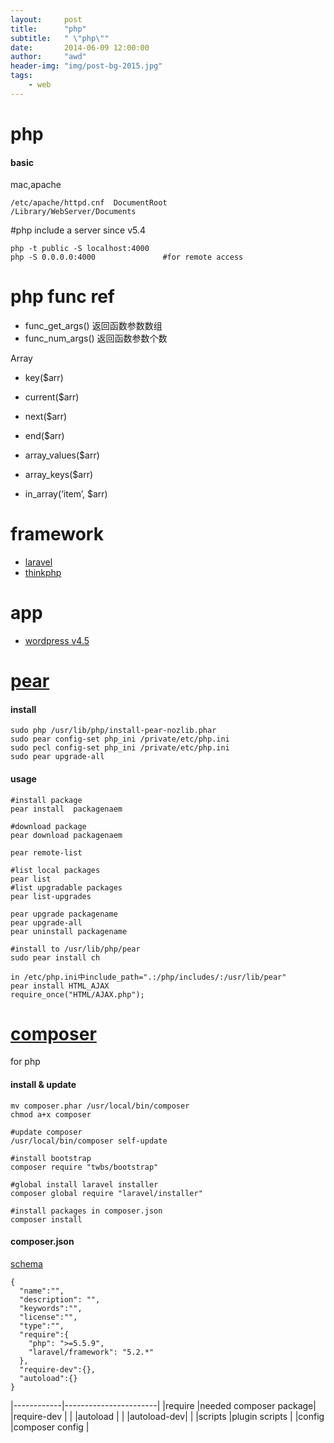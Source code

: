 ```yaml
---
layout:     post
title:      "php"
subtitle:   " \"php\""
date:       2014-06-09 12:00:00
author:     "awd"
header-img: "img/post-bg-2015.jpg"
tags:
    - web
---
```


# php

#### basic

mac,apache

```
/etc/apache/httpd.cnf  DocumentRoot
/Library/WebServer/Documents
```

#php include a server since v5.4

```
php -t public -S localhost:4000 
php -S 0.0.0.0:4000               #for remote access
```


# php func ref

- func_get_args() 返回函数参数数组
- func_num_args() 返回函数参数个数


Array

- key($arr)
- current($arr)
- next($arr)
- end($arr)

- array_values($arr)
- array_keys($arr)
- in_array(‘item’, $arr)

# framework

- [laravel](/2014/06/09/php-laravel)
- [thinkphp](/2014/06/09/php-thinkphp)

# app


- [wordpress v4.5](/2014/06/09/php-wordpress)




# [pear](http://pear.php.net/)

#### install

```
sudo php /usr/lib/php/install-pear-nozlib.phar
sudo pear config-set php_ini /private/etc/php.ini
sudo pecl config-set php_ini /private/etc/php.ini
sudo pear upgrade-all
```

#### usage

```
#install package
pear install  packagenaem   

#download package
pear download packagenaem  

pear remote-list 

#list local packages
pear list
#list upgradable packages
pear list-upgrades

pear upgrade packagename 
pear upgrade-all
pear uninstall packagename 
```

```
#install to /usr/lib/php/pear
sudo pear install ch

in /etc/php.ini中include_path=".:/php/includes/:/usr/lib/pear"
pear install HTML_AJAX
require_once("HTML/AJAX.php");
```




# [composer](https://getcomposer.org)

for php 

#### install & update

```
mv composer.phar /usr/local/bin/composer
chmod a+x composer

#update composer 
/usr/local/bin/composer self-update 
```

```
#install bootstrap
composer require "twbs/bootstrap"   

#global install laravel installer 
composer global require "laravel/installer" 

#install packages in composer.json
composer install
```

#### composer.json
[schema](http://docs.phpcomposer.com/04-schema.html)

```
{
  "name":"",
  "description": "",
  "keywords":"",
  "license":"",
  "type":"",
  "require":{
    "php": ">=5.5.9",
    "laravel/framework": "5.2.*"
  },
  "require-dev":{},
  "autoload":{}
}
```

|------------|-----------------------|
|require     |needed composer package|
|require-dev |                       |
|autoload    |                       |
|autoload-dev|                       |
|scripts     |plugin scripts         |
|config      |composer config        |


